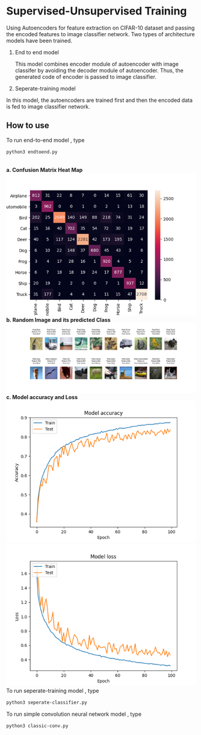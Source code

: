 # Supervised-Unsupervised Training 

Using Autoencoders for feature extraction on CIFAR-10 dataset and passing the encoded features to image classifier network. Two types of architecture models have been trained.

1. End to end model

   This model combines encoder module of autoencoder with image classifer by avoiding the decoder module of autoencoder. Thus, the generated code of encoder is passed to image classifier. 

2. Seperate-training model

In this model, the autoencoders are trained first and then the encoded data is fed to image classifier network.


## How to use

To run end-to-end model , type
```bash
python3 endtoend.py
```
\
**a. Confusion Matrix Heat Map**\
![alt text](https://github.com/Deepak2405/Ridge-i-Assignment/blob/master/images/heatmap_end_to_end.png)
\
**b. Random Image and its predicted Class**\
![alt text](https://github.com/Deepak2405/Ridge-i-Assignment/blob/master/images/sample_output_end_to_end.png)
\
**c. Model accuracy and Loss**\
![alt-text-1](https://github.com/Deepak2405/Ridge-i-Assignment/blob/master/images/accuracy_end_to_end.png "Model Accuracy") \
![alt-text-2](https://github.com/Deepak2405/Ridge-i-Assignment/blob/master/images/loss_end_to_end.png "Model Loss")
\
To run seperate-training model , type
```bash
python3 seperate-classifier.py
```
To run simple convolution neural network model , type
```bash
python3 classic-conv.py
```



